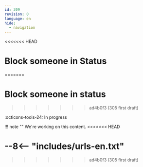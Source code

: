 ```yaml
---
id: 309
revision: 0
language: en
hide:
  - navigation
---
```


<<<<<<< HEAD
# Block someone in Status
=======
# Block someone in status
>>>>>>> ad4b0f3 (305 first draft)

 :octicons-tools-24: In progress

!!! note ""
     We're working on this content.
<<<<<<< HEAD

--8<-- "includes/urls-en.txt"
=======
>>>>>>> ad4b0f3 (305 first draft)
